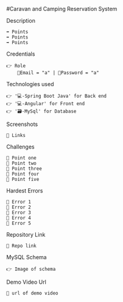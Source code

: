 #Caravan and Camping Reservation System


Description

    ➡️ Points
    ➡️ Points
    ➡️ Points 


Credentials

    👉 Role 
        📧Email = "a" | 🔐Password = "a"


Technologies used

    👉 '💻-Spring Boot Java' for Back end
    👉 '💻-Angular' for Front end 
    👉 '🗃️-MySql' for Database 


Screenshots

    🔗 Links


Challenges

    🔴 Point one
    🔴 Point two
    🔴 Point three
    🔴 Point four
    🔴 Point five


Hardest Errors 

    🚩 Error 1
    🚩 Error 2
    🚩 Error 3
    🚩 Error 4
    🚩 Error 5


Repository Link

    🔗 Repo link 


MySQL Schema

    👉 Image of schema 


Demo Video Url
  
    🔗 url of demo video
  
  
  
  
